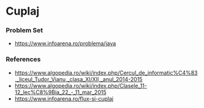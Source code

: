 # Cuplaj 

### Problem Set
- https://www.infoarena.ro/problema/java

### References
- https://www.algopedia.ro/wiki/index.php/Cercul_de_informatic%C4%83,_liceul_Tudor_Vianu,_clasa_XI/XII,_anul_2014-2015
- https://www.algopedia.ro/wiki/index.php/Clasele_11-12_lec%C8%9Bia_22_-_11_mar_2015
- https://www.infoarena.ro/flux-si-cuplaj
